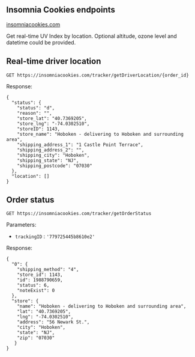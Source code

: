 ## Insomnia Cookies endpoints
[insomniacookies.com](https://insomniacookies.com)

Get real-time UV Index by location. Optional altitude, ozone level and datetime could be provided.

## Real-time driver location
`GET https://insomniacookies.com/tracker/getDriverLocation/{order_id}`

Response:
```
{
  "status": {
    "status": "d",
    "reason": "",
    "store_lat": "40.7369205",
    "store_lng": "-74.0302510",
    "storeID": 1143,
    "store_name": "Hoboken - delivering to Hoboken and surrounding area",
    "shipping_address_1": "1 Castle Point Terrace",
    "shipping_address_2": "",
    "shipping_city": "Hoboken",
    "shipping_state": "NJ",
    "shipping_postcode": "07030"
  },
  "location": []
}
```

## Order status
`GET https://insomniacookies.com/tracker/getOrderStatus`

Parameters:
- `trackingID` : `'779725445b8610e2'`

Response:
```
{
  "0": {
    "shipping_method": "4",
    "store_id": 1143,
    "id": 1988790659,
    "status": 6,
    "noteExist": 0
  },
  "store": {
    "name": "Hoboken - delivering to Hoboken and surrounding area",
    "lat": "40.7369205",
    "lng": "-74.0302510",
    "address": "56 Newark St.",
    "city": "Hoboken",
    "state": "NJ",
    "zip": "07030"
   }
}
```
